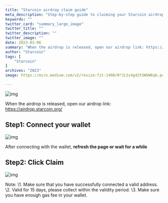 ```yaml
---
title: "Starcoin airdrop claim guide"
meta_description: "Step-by-step guide to claiming your Starcoin airdrop efficiently and securely."
keywords: ""
twitter_card: "summary_large_image"
twitter_title: ""
twitter_description: ""
twitter_image: ""
date: 2023-03-06
summary: "When the airdrop is released, open our airdrop link: https://airdrop.starcoin.org/..."
author: "Starcoin"
tags: [
    "Starcoin"
]
archives: "2023"
image: https://miro.medium.com/v2/resize:fit:1400/0*JLSz4g42tSWUW6qb.png

---
```


![img](https://miro.medium.com/v2/resize:fit:1400/0*JLSz4g42tSWUW6qb.png)

When the airdrop is released, open our airdrop link: https://airdrop.starcoin.org/

## Step1: Connect your wallet

![img](https://miro.medium.com/v2/resize:fit:1400/1*1Y4Ez6m1fkdOHIjNa0XCAA.png)

After connecting with the wallet, **refresh the page or wait for a while**

## Step2: Click **Claim**

![img](https://miro.medium.com/v2/resize:fit:1400/1*6wB8RocqlhGiKKSsNRjLGw.png)

Note:
\1. Make sure that you have successfully connected a valid address.
\2. Valid for 15 days, please collect within the validity period.
\3. Make sure you have enough gas fee in your wallet.